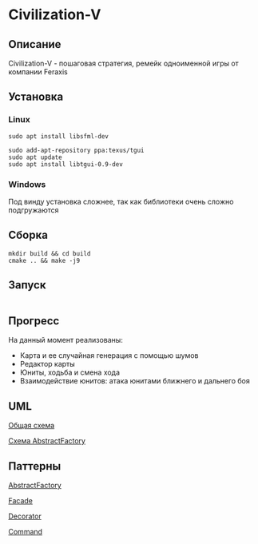 # Civilization-V

## Описание

Civilization-V - пошаговая стратегия, ремейк одноименной игры от компании Feraxis

## Установка

### Linux
```
sudo apt install libsfml-dev

sudo add-apt-repository ppa:texus/tgui
sudo apt update
sudo apt install libtgui-0.9-dev
```

### Windows

Под винду установка сложнее, так как библиотеки очень сложно подгружаются

## Сборка

```
mkdir build && cd build
cmake .. && make -j9
```

## Запуск

```

```

## Прогресс

На данный момент реализованы:
+ Карта и ее случайная генерация с помощью шумов
+ Редактор карты
+ Юниты, ходьба и смена хода
+ Взаимодействие юнитов: атака юнитами ближнего и дальнего боя

##  UML

[Общая схема](https://app.creately.com/diagram/3FwxQh5iohh)

[Схема AbstractFactory](...)

## Паттерны

[AbstractFactory](https://github.com/lavawolfiee/Civilization-V/blob/dev/units/Factory.h#L10-L20)

[Facade](https://github.com/lavawolfiee/Civilization-V/blob/dev/gui/GUI.h#L10)

[Decorator](https://github.com/lavawolfiee/Civilization-V/blob/dev/gui/Batch.h#L7-L18)

[Command](https://github.com/lavawolfiee/Civilization-V/blob/dev/gui/GUI.h#L43-L54)

